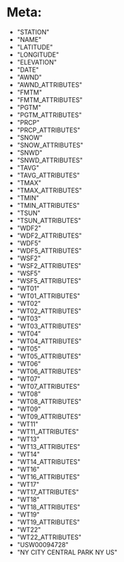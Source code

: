 # Meta:

- "STATION"
- "NAME"
- "LATITUDE"
- "LONGITUDE"
- "ELEVATION"
- "DATE"
- "AWND"
- "AWND_ATTRIBUTES"
- "FMTM"
- "FMTM_ATTRIBUTES"
- "PGTM"
- "PGTM_ATTRIBUTES"
- "PRCP"
- "PRCP_ATTRIBUTES"
- "SNOW"
- "SNOW_ATTRIBUTES"
- "SNWD"
- "SNWD_ATTRIBUTES"
- "TAVG"
- "TAVG_ATTRIBUTES"
- "TMAX"
- "TMAX_ATTRIBUTES"
- "TMIN"
- "TMIN_ATTRIBUTES"
- "TSUN"
- "TSUN_ATTRIBUTES"
- "WDF2"
- "WDF2_ATTRIBUTES"
- "WDF5"
- "WDF5_ATTRIBUTES"
- "WSF2"
- "WSF2_ATTRIBUTES"
- "WSF5"
- "WSF5_ATTRIBUTES"
- "WT01"
- "WT01_ATTRIBUTES"
- "WT02"
- "WT02_ATTRIBUTES"
- "WT03"
- "WT03_ATTRIBUTES"
- "WT04"
- "WT04_ATTRIBUTES"
- "WT05"
- "WT05_ATTRIBUTES"
- "WT06"
- "WT06_ATTRIBUTES"
- "WT07"
- "WT07_ATTRIBUTES"
- "WT08"
- "WT08_ATTRIBUTES"
- "WT09"
- "WT09_ATTRIBUTES"
- "WT11"
- "WT11_ATTRIBUTES"
- "WT13"
- "WT13_ATTRIBUTES"
- "WT14"
- "WT14_ATTRIBUTES"
- "WT16"
- "WT16_ATTRIBUTES"
- "WT17"
- "WT17_ATTRIBUTES"
- "WT18"
- "WT18_ATTRIBUTES"
- "WT19"
- "WT19_ATTRIBUTES"
- "WT22"
- "WT22_ATTRIBUTES"
- "USW00094728"
- "NY CITY CENTRAL PARK NY US"